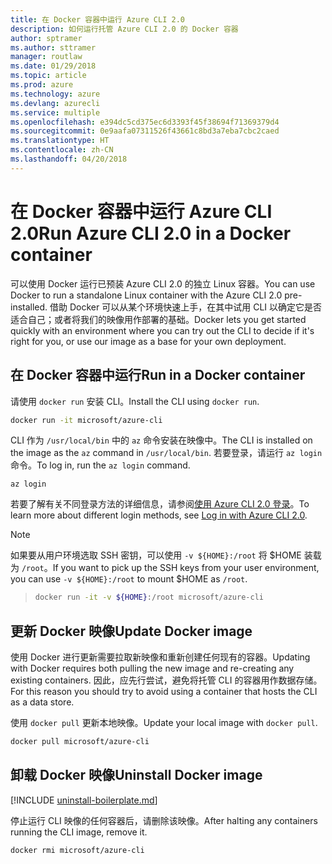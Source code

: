 ```yaml
---
title: 在 Docker 容器中运行 Azure CLI 2.0
description: 如何运行托管 Azure CLI 2.0 的 Docker 容器
author: sptramer
ms.author: sttramer
manager: routlaw
ms.date: 01/29/2018
ms.topic: article
ms.prod: azure
ms.technology: azure
ms.devlang: azurecli
ms.service: multiple
ms.openlocfilehash: e394dc5cd375ec6d3393f45f38694f71369379d4
ms.sourcegitcommit: 0e9aafa07311526f43661c8bd3a7eba7cbc2caed
ms.translationtype: HT
ms.contentlocale: zh-CN
ms.lasthandoff: 04/20/2018
---
```

# <a name="run-azure-cli-20-in-a-docker-container"></a><span data-ttu-id="f2e61-103">在 Docker 容器中运行 Azure CLI 2.0</span><span class="sxs-lookup"><span data-stu-id="f2e61-103">Run Azure CLI 2.0 in a Docker container</span></span>

<span data-ttu-id="f2e61-104">可以使用 Docker 运行已预装 Azure CLI 2.0 的独立 Linux 容器。</span><span class="sxs-lookup"><span data-stu-id="f2e61-104">You can use Docker to run a standalone Linux container with the Azure CLI 2.0 pre-installed.</span></span> <span data-ttu-id="f2e61-105">借助 Docker 可以从某个环境快速上手，在其中试用 CLI 以确定它是否适合自己；或者将我们的映像用作部署的基础。</span><span class="sxs-lookup"><span data-stu-id="f2e61-105">Docker lets you get started quickly with an environment where you can try out the CLI to decide if it's right for you, or use our image as a base for your own deployment.</span></span>

## <a name="run-in-a-docker-container"></a><span data-ttu-id="f2e61-106">在 Docker 容器中运行</span><span class="sxs-lookup"><span data-stu-id="f2e61-106">Run in a Docker container</span></span>

<span data-ttu-id="f2e61-107">请使用 `docker run` 安装 CLI。</span><span class="sxs-lookup"><span data-stu-id="f2e61-107">Install the CLI using `docker run`.</span></span>

   ```bash
   docker run -it microsoft/azure-cli
   ```

<span data-ttu-id="f2e61-108">CLI 作为 `/usr/local/bin` 中的 `az` 命令安装在映像中。</span><span class="sxs-lookup"><span data-stu-id="f2e61-108">The CLI is installed on the image as the `az` command in `/usr/local/bin`.</span></span> <span data-ttu-id="f2e61-109">若要登录，请运行 `az login` 命令。</span><span class="sxs-lookup"><span data-stu-id="f2e61-109">To log in, run the `az login` command.</span></span>

```azurecli
az login
```

<span data-ttu-id="f2e61-110">若要了解有关不同登录方法的详细信息，请参阅[使用 Azure CLI 2.0 登录](authenticate-azure-cli.md)。</span><span class="sxs-lookup"><span data-stu-id="f2e61-110">To learn more about different login methods, see [Log in with Azure CLI 2.0](authenticate-azure-cli.md).</span></span>

> [!NOTE]
> <span data-ttu-id="f2e61-111">如果要从用户环境选取 SSH 密钥，可以使用 `-v ${HOME}:/root` 将 $HOME 装载为 `/root`。</span><span class="sxs-lookup"><span data-stu-id="f2e61-111">If you want to pick up the SSH keys from your user environment, you can use `-v ${HOME}:/root` to mount $HOME as `/root`.</span></span>

> ```bash
> docker run -it -v ${HOME}:/root microsoft/azure-cli
> ```

## <a name="update-docker-image"></a><span data-ttu-id="f2e61-112">更新 Docker 映像</span><span class="sxs-lookup"><span data-stu-id="f2e61-112">Update Docker image</span></span>

<span data-ttu-id="f2e61-113">使用 Docker 进行更新需要拉取新映像和重新创建任何现有的容器。</span><span class="sxs-lookup"><span data-stu-id="f2e61-113">Updating with Docker requires both pulling the new image and re-creating any existing containers.</span></span> <span data-ttu-id="f2e61-114">因此，应先行尝试，避免将托管 CLI 的容器用作数据存储。</span><span class="sxs-lookup"><span data-stu-id="f2e61-114">For this reason you should try to avoid using a container that hosts the CLI as a data store.</span></span>

<span data-ttu-id="f2e61-115">使用 `docker pull` 更新本地映像。</span><span class="sxs-lookup"><span data-stu-id="f2e61-115">Update your local image with `docker pull`.</span></span>

```bash
docker pull microsoft/azure-cli
```

## <a name="uninstall-docker-image"></a><span data-ttu-id="f2e61-116">卸载 Docker 映像</span><span class="sxs-lookup"><span data-stu-id="f2e61-116">Uninstall Docker image</span></span>

[!INCLUDE [uninstall-boilerplate.md](includes/uninstall-boilerplate.md)]

<span data-ttu-id="f2e61-117">停止运行 CLI 映像的任何容器后，请删除该映像。</span><span class="sxs-lookup"><span data-stu-id="f2e61-117">After halting any containers running the CLI image, remove it.</span></span>

```bash
docker rmi microsoft/azure-cli
```
